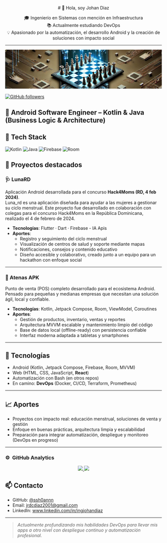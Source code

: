 <div align="center">
# 👋 Hola, soy Johan Diaz

🎓 Ingenierío en Sistemas con mención en Infraestructura  
📚 Actualmente estudiando DevOps  
💡 Apasionado por la automatización, el desarrollo Android y la creación de soluciones con impacto social

---
</div>
<img src="https://raw.githubusercontent.com/iC0d1g0/iC0d1g0/019ab9a78672d81d6fb7e4cefc06148918788728/1728880670993.jpeg">


[![GitHub followers](https://img.shields.io/github/followers/iC0d1g0?style=social)](https://github.com/iC0d1g0)

## 🧠 Android Software Engineer – Kotlin & Java (Business Logic & Architecture)

## 🧰 Tech Stack
![Kotlin](https://img.shields.io/badge/Kotlin-0095D5?style=for-the-badge&logo=kotlin&logoColor=white)
![Java](https://img.shields.io/badge/Java-ED8B00?style=for-the-badge&logo=java&logoColor=white)
![Firebase](https://img.shields.io/badge/Firebase-FFCA28?style=for-the-badge&logo=firebase&logoColor=black)
![Room](https://img.shields.io/badge/Room-007ACC?style=for-the-badge&logo=sqlite&logoColor=white)





## 🚀 Proyectos destacados

### 🩺 LunaRD
Aplicación Android desarrollada para el concurso **Hack4Moms (RD, 4 feb 2024)**.  
Luna_rd es una aplicación diseñada para ayudar a las mujeres a gestionar su ciclo menstrual. Este proyecto fue desarrollado en colaboración con colegas para el concurso Hack4Moms en la República Dominicana, realizado el 4 de febrero de 2024.

- **Tecnologías**: Flutter · Dart · Firebase - IA Apis
- **Aportes**:
  - Registro y seguimiento del ciclo menstrual
  - Visualización de centros de salud y soporte mediante mapas
  - Notificaciones, consejos y contenido educativo
  - Diseño accesible y colaborativo, creado junto a un equipo para un hackathon con enfoque social

---

### 🛒 Atenas APK
Punto de venta (POS) completo desarrollado para el ecosistema Android.  
Pensado para pequeñas y medianas empresas que necesitan una solución ágil, local y confiable.

- **Tecnologías**: Kotlin, Jetpack Compose, Room, ViewModel, Coroutines  
- **Aportes**:
  - Gestión de productos, inventario, ventas y reportes
  - Arquitectura MVVM escalable y mantenimiento limpio del código
  - Base de datos local (offline-ready) con persistencia confiable
  - Interfaz moderna adaptada a tabletas y smartphones

---

## 🔧 Tecnologías

- Android (Kotlin, Jetpack Compose, Firebase, Room, MVVM)  
- Web (HTML, CSS, JavaScript, **React**)  
- Automatización con Bash (en otros repos)  
- En camino: **DevOps** (Docker, CI/CD, Terraform, Prometheus)  

---

## 📈 Aportes

- Proyectos con impacto real: educación menstrual, soluciones de venta y gestión
- Enfoque en buenas prácticas, arquitectura limpia y escalabilidad
- Preparación para integrar automatización, despliegue y monitoreo (DevOps en progreso)

---

### ⚙ &nbsp;GitHub Analytics

<p align="center">
<a href="https://github.com/iC0d1g0">
  <img height="180em" src="https://github-readme-stats-eight-theta.vercel.app/api?username=iC0d1g0&show_icons=true&theme=algolia&include_all_commits=true&count_private=true"/>
  <img height="180em" src="https://github-readme-stats-eight-theta.vercel.app/api/top-langs/?username=ArisGuimera&layout=compact&langs_count=8&theme=algolia"/>
</a>
</p>

## 📫 Contacto

- GitHub: [@ssh0annn](https://github.com/ssh0annn)  
- Email: jrdcdiaz2001@gmail.com
- LinkedIn: www.linkedin.com/in/ingjohandiaz

---

> *Actualmente profundizando mis habilidades DevOps para llevar mis apps a otro nivel con despliegue continuo y automatización profesional.*
